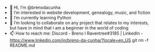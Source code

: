 - 👋 Hi, I’m @brenodacunha
- 👀 I’m interested in website development, genealogy, music, and fiction
- 🌱 I’m currently learning Python
- 💞️ I’m looking to collaborate on any project that relates to my interests, but have in mind that I am a beginner in the world of coding
- 📫 How to reach me: Discord - Breno I Raventree#3185 | LinkedIn - https://www.linkedin.com/in/breno-da-cunha/?locale=en_US
git rm -f README.md
<!---
brenodacunha/brenodacunha is a ✨ special ✨ repository because its `README.md` (this file) appears on your GitHub profile.
You can click the Preview link to take a look at your changes.
--->
